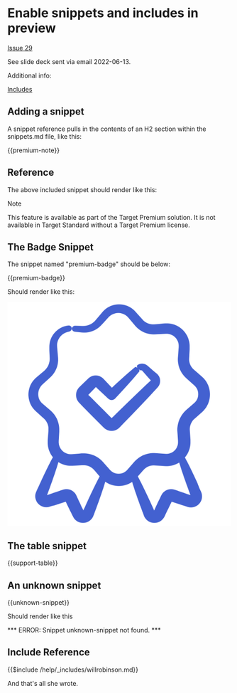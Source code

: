 # Enable snippets and includes in preview

[Issue 29](https://github.com/AdobeDocs/vsc-extensions/issues/29)

See slide deck sent via email 2022-06-13.

Additional info:

[Includes](https://experienceleague.adobe.com/docs/authoring-guide-exl/using/authoring/features/includes.html)

## Adding a snippet

A snippet reference pulls in the contents of an H2 section within the snippets.md file, like this:

{{premium-note}}

## Reference

The above included snippet should render like this:

>[!NOTE]
>
>This feature is available as part of the Target Premium solution. It is not available in Target Standard without a Target Premium license.

## The Badge Snippet

The snippet named "premium-badge" should be below:

{{premium-badge}}

Should render like this:

![Target badge](assets/premium.png)

## The table snippet

{{support-table}}

## An unknown snippet

{{unknown-snippet}}

Should render like this

*** ERROR: Snippet unknown-snippet not found. ***

## Include Reference

{{$include /help/_includes/willrobinson.md}}

And that's all she wrote.
